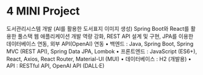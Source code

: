 # 4 MINI Project
도서관리시스템 개발
(AI를 활용한 도서표지 이미지 생성)
Spring Boot와 React를 활용한 풀스택 웹 애플리케이션 개발 역량 강화,
REST API 설계 및 구현, JPA를 이용한 데이터베이스 연동, 외부 API(OpenAI) 연동
• 백엔드 : Java, Spring Boot, Spring MVC (REST API), Spring Data JPA, Lombok
• 프론트엔드 : JavaScript (ES6+), React, Axios, React Router, Material-UI (MUI)
• 데이터베이스 : H2 (개발용)
• API : RESTful API, OpenAI API (DALL·E)
